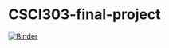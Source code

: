 # CSCI303-final-project

[![Binder](https://mybinder.org/badge_logo.svg)](https://mybinder.org/v2/gh/Jalen-Perkins/CSCI303-final-project/main)
